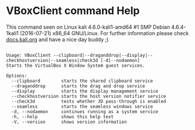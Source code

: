 # VBoxClient command Help
 
 This command seen on Linux kali 4.6.0-kali1-amd64 #1 SMP Debian 4.6.4-1kali1 (2016-07-21) x86_64 GNU/Linux. For further information please check [docs.kali.org](docs.kali.org) and have a nice day buddy ;) 

~~~

Usage: VBoxClient --clipboard|--draganddrop|--display|--checkhostversion|--seamless|check3d [-d|--nodaemon]
Starts the VirtualBox X Window System guest services.

Options:
  --clipboard        starts the shared clipboard service
  --draganddrop      starts the drag and drop service
  --display          starts the display management service
  --checkhostversion starts the host version notifier service
  --check3d          tests whether 3D pass-through is enabled
  --seamless         starts the seamless windows service
  -d, --nodaemon     continues running as a system service
  -h, --help         shows this help text
  -V, --version      shows version information


~~~
